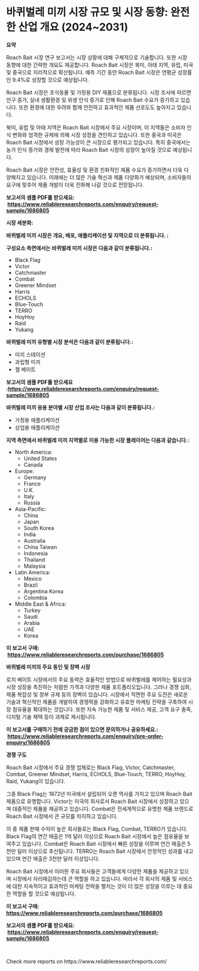 <p><h1>바퀴벌레 미끼 시장 규모 및 시장 동향: 완전한 산업 개요 (2024~2031)</h1></p><p><strong>요약</strong></p>
<p><p>Roach Bait 시장 연구 보고서는 시장 상황에 대해 구체적으로 기술합니다. 또한 시장 동향에 대한 간략한 개요도 제공합니다. Roach Bait 시장은 북미, 아태 지역, 유럽, 미국 및 중국으로 지리적으로 확산됩니다. 예측 기간 동안 Roach Bait 시장은 연평균 성장률인 9.4%로 성장할 것으로 예상됩니다.</p><p>Roach Bait 시장은 초식동물 및 가정용 DIY 제품으로 분류됩니다. 시장 조사에 따르면 인구 증가, 실내 생활환경 및 위생 인식 증가로 인해 Roach Bait 수요가 증가하고 있습니다. 또한 환경에 대한 우려와 함께 안전하고 효과적인 제품 선호도도 높아지고 있습니다.</p><p>북미, 유럽 및 아태 지역은 Roach Bait 시장에서 주요 시장이며, 이 지역들은 소비자 인식 변화와 엄격한 규제에 의해 시장 성장을 견인하고 있습니다. 또한 중국과 미국은 Roach Bait 시장에서 성장 가능성이 큰 시장으로 평가되고 있습니다. 특히 중국에서는 농가 인식 증가와 경제 발전에 따라 Roach Bait 시장의 성장이 높아질 것으로 예상됩니다.</p><p>Roach Bait 시장은 안전성, 효율성 및 환경 친화적인 제품 수요가 증가하면서 더욱 다양해지고 있습니다. 미래에는 더 많은 기술 혁신과 제품 다양화가 예상되며, 소비자들의 요구에 맞추어 제품 개발이 더욱 진화해 나갈 것으로 전망됩니다.</p></p>
<p><strong>보고서의 샘플 PDF를 받으세요: &nbsp;<a href="https://www.reliableresearchreports.com/enquiry/request-sample/1686805">https://www.reliableresearchreports.com/enquiry/request-sample/1686805</a></strong></p>
<p><strong>시장 세분화:</strong></p>
<p><strong> 바퀴벌레 미끼 시장은 개요, 배포, 애플리케이션 및 지역으로 더 분류됩니다. :</strong></p>
<p><strong>구성요소 측면에서는 바퀴벌레 미끼 시장은 다음과 같이 분류됩니다.:</strong></p>
<p><ul><li>Black Flag</li><li>Victor</li><li>Catchmaster</li><li>Combat</li><li>Greener Mindset</li><li>Harris</li><li>ECHOLS</li><li>Blue-Touch</li><li>TERRO</li><li>HoyHoy</li><li>Raid</li><li>Yukang</li></ul></p>
<p><strong> 바퀴벌레 미끼 유형별 시장 분석은 다음과 같이 분류됩니다.:</strong></p>
<p><ul><li>미끼 스테이션</li><li>과립형 미끼</li><li>젤 베이트</li></ul></p>
<p><strong>보고서의 샘플 PDF를 받으세요 :<a href="https://www.reliableresearchreports.com/enquiry/request-sample/1686805">https://www.reliableresearchreports.com/enquiry/request-sample/1686805</a></strong></p>
<p><strong> 바퀴벌레 미끼 응용 분야별 시장 산업 조사는 다음과 같이 분류됩니다.:</strong></p>
<p><ul><li>가정용 애플리케이션</li><li>상업용 애플리케이션</li></ul></p>
<p><strong>지역 측면에서 바퀴벌레 미끼 지역별로 이용 가능한 시장 플레이어는 다음과 같습니다.:</strong></p>
<p><ul>
    <li>
        North America:
        <ul>
            <li>United States</li>
            <li>Canada</li>
        </ul>
    </li>
    <li>
        Europe:
        <ul>
            <li>Germany</li>
            <li>France</li>
            <li>U.K.</li>
            <li>Italy</li>
            <li>Russia</li>
        </ul>
    </li>
    <li>
        Asia-Pacific:
        <ul>
            <li>China</li>
            <li>Japan</li>
            <li>South Korea</li>
            <li>India</li>
            <li>Australia</li>
            <li>China Taiwan</li>
            <li>Indonesia</li>
            <li>Thailand</li>
            <li>Malaysia</li>
        </ul>
    </li>
    <li>
        Latin America:
        <ul>
            <li>Mexico</li>
            <li>Brazil</li>
            <li>Argentina Korea</li>
            <li>Colombia</li>
        </ul>
    </li>
    <li>
        Middle East & Africa:
        <ul>
            <li>Turkey</li>
            <li>Saudi</li>
            <li>Arabia</li>
            <li>UAE</li>
            <li>Korea</li>
        </ul>
    </li>
    </ul></p>
<p><strong>이 보고서 구매: &nbsp;<a href="https://www.reliableresearchreports.com/purchase/1686805">https://www.reliableresearchreports.com/purchase/1686805</a></strong></p>
<p><strong>바퀴벌레 미끼의 주요 동인 및 장벽 시장</strong></p>
<p><p>로치 베이트 시장에서의 주요 동력은 효율적인 방법으로 바퀴벌레를 제어하는 필요성과 시장 성장을 촉진하는 저렴한 가격과 다양한 제품 포트폴리오입니다. 그러나 경쟁 심화, 제품 복잡성 및 정부 규제 등의 장벽이 있습니다. 시장에서 직면한 주요 도전은 새로운 기술과 혁신적인 제품을 개발하여 경쟁력을 강화하고 유효한 마케팅 전략을 구축하여 시장 점유율을 확대하는 것입니다. 또한 지속 가능한 제품 및 서비스 제공, 고객 요구 충족, 디지털 기술 채택 등이 과제로 제시됩니다.</p></p>
<p><strong>이 보고서를 구매하기 전에 궁금한 점이 있으면 문의하거나 공유하세요.: &nbsp;<a href="https://www.reliableresearchreports.com/enquiry/pre-order-enquiry/1686805">https://www.reliableresearchreports.com/enquiry/pre-order-enquiry/1686805</a></strong></p>
<p><strong>경쟁 구도</strong></p>
<p><p>Roach Bait 시장에서 주요 경쟁 업체로는 Black Flag, Victor, Catchmaster, Combat, Greener Mindset, Harris, ECHOLS, Blue-Touch, TERRO, HoyHoy, Raid, Yukang이 있습니다. </p><p>그중 Black Flag는 1872년 미국에서 설립되어 오랜 역사를 가지고 있으며 Roach Bait 제품으로 유명합니다. Victor는 미국의 회사로서 Roach Bait 시장에서 성장하고 있으며 대중적인 제품을 제공하고 있습니다. Combat은 전세계적으로 유명한 제품 브랜드로 Roach Bait 시장에서 큰 규모를 차지하고 있습니다. </p><p>이 중 제품 판매 수익이 높은 회사들로는 Black Flag, Combat, TERRO가 있습니다. Black Flag의 연간 매출은 1억 달러 이상으로 Roach Bait 시장에서 높은 점유율을 보여주고 있습니다. Combat은 Roach Bait 시장에서 빠른 성장을 이루며 연간 매출은 5천만 달러 이상으로 추산됩니다. TERRO는 Roach Bait 시장에서 안정적인 성과를 내고 있으며 연간 매출은 3천만 달러 이상입니다. </p><p>Roach Bait 시장에서 이러한 주요 회사들은 고객들에게 다양한 제품을 제공하고 있으며 시장에서 자리매김하는데 큰 역할을 하고 있습니다. 따라서 각 회사의 제품 및 서비스에 대한 지속적이고 효과적인 마케팅 전략을 펼치는 것이 더 많은 성장을 이루는 데 중요한 역할을 할 것으로 예상됩니다.</p></p>
<p><strong>이 보고서 구매: &nbsp; <a href="https://www.reliableresearchreports.com/purchase/1686805">https://www.reliableresearchreports.com/purchase/1686805</a></strong></p>
<p><strong>보고서의 샘플 PDF를 받으세요: &nbsp;<a href="https://www.reliableresearchreports.com/enquiry/request-sample/1686805">https://www.reliableresearchreports.com/enquiry/request-sample/1686805</a></strong><strong></strong></p>
<p>&nbsp;</p>
<p>Check more reports on https://www.reliableresearchreports.com/</p>
